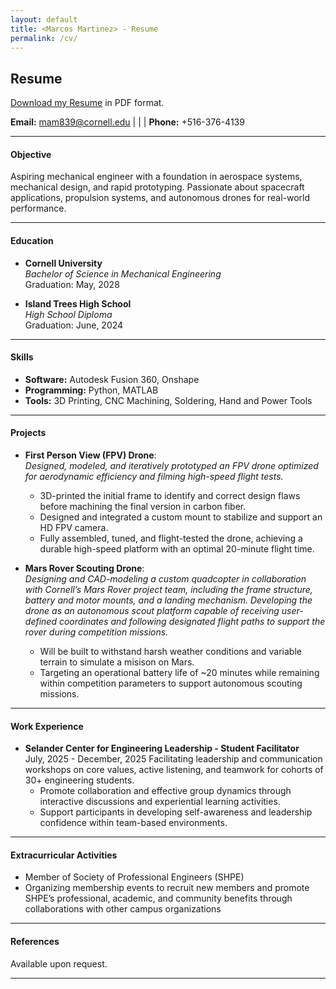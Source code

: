 ```yaml
---
layout: default
title: <Marcos Martinez> - Resume
permalink: /cv/
---
```

## Resume

[Download my Resume]("assets/Resume.pdf") in PDF format.


**Email:** [mam839@cornell.edu](mailto:netID@cornell.edu) | | | **Phone:** +516-376-4139

---

#### Objective
Aspiring mechanical engineer with a foundation in aerospace systems, mechanical design, and rapid prototyping. Passionate about spacecraft applications, propulsion systems, and autonomous drones for real-world performance.

---

#### Education
- **Cornell University**  
  *Bachelor of Science in Mechanical Engineering*  
   Graduation: May, 2028

- **Island Trees High School**  
  *High School Diploma*  
  Graduation: June, 2024 

---

#### Skills
- **Software:** Autodesk Fusion 360, Onshape
- **Programming:** Python, MATLAB  
- **Tools:** 3D Printing, CNC Machining, Soldering, Hand and Power Tools

---

#### Projects
- **First Person View (FPV) Drone**:  
  *Designed, modeled, and iteratively prototyped an FPV drone optimized for aerodynamic efficiency and filming high-speed flight tests.* 
 
  - 3D-printed the initial frame to identify and correct design flaws before machining the final version in carbon fiber.
  - Designed and integrated a custom mount to stabilize and support an HD FPV camera.
  - Fully assembled, tuned, and flight-tested the drone, achieving a durable high-speed platform with an optimal 20-minute flight time. 
  
- **Mars Rover Scouting Drone**:  
  *Designing and CAD-modeling a custom quadcopter in collaboration with Cornell’s Mars Rover project team, including the frame structure, battery and motor mounts, and a landing mechanism. Developing the drone as an autonomous scout platform capable of receiving user-defined coordinates and following designated flight paths to support the rover during competition missions.*  

  - Will be built to withstand harsh weather conditions and variable terrain to simulate a misison on Mars.
  - Targeting an operational battery life of ~20 minutes while remaining within competition parameters to support autonomous scouting missions.

---

#### Work Experience
- **Selander Center for Engineering Leadership - Student Facilitator**  
  July, 2025 - December, 2025 
  Facilitating leadership and communication workshops on core values, active listening, and teamwork for cohorts of 30+ engineering students.
  - Promote collaboration and effective group dynamics through interactive discussions and experiential learning activities.
  - Support participants in developing self-awareness and leadership confidence within team-based environments.

---

#### Extracurricular Activities
- Member of Society of Professional Engineers (SHPE)
- Organizing membership events to recruit new members and promote SHPE’s professional, academic, and community benefits through collaborations with other campus organizations 

---

#### References
Available upon request.

---
